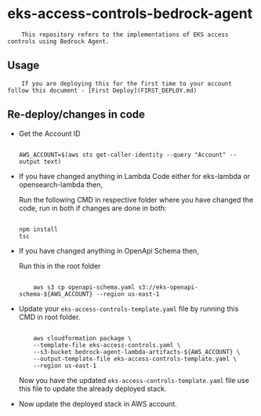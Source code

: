 # eks-access-controls-bedrock-agent

        This repository refers to the implementations of EKS access controls using Bedrock Agent.

## Usage

        If you are deploying this for the first time to your account follow this document - [First Deploy](FIRST_DEPLOY.md)

## Re-deploy/changes in code

- Get the Account ID

    ```shell

    AWS_ACCOUNT=$(aws sts get-caller-identity --query "Account" --output text)

    ```

- If you have changed anything in Lambda Code either for eks-lambda or opensearch-lambda then,

    Run the following CMD in respective folder where you have changed the code, run in both if changes are done in both:

    ```shell

    npm install 
    tsc

    ```

- If you have changed anything in OpenApi Schema then,

    Run this in the root folder

    ```shell

        aws s3 cp openapi-schema.yaml s3://eks-openapi-schema-${AWS_ACCOUNT} --region us-east-1

    ```

- Update your `eks-access-controls-template.yaml` file by running this CMD in root folder.

    ```shell

        aws cloudformation package \
        --template-file eks-access-controls.yaml \
        --s3-bucket bedrock-agent-lambda-artifacts-${AWS_ACCOUNT} \
        --output-template-file eks-access-controls-template.yaml \
        --region us-east-1

    ```

    Now you have the updated `eks-access-controls-template.yaml` file use this file to update the already deployed stack.

- Now update the deployed stack in AWS account.
